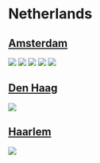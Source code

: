 
# Netherlands

## [Amsterdam](https://www.apple.com/nl/retail/amsterdam/)

<img src="https://www.apple.com/nl/retail/amsterdam/images/hero_large_2x.jpg"/>

<img src="https://www.apple.com/nl/retail/store/galleries/amsterdam/images/amsterdam_gallery_image2.jpg"/>

<img src="https://www.apple.com/nl/retail/store/galleries/amsterdam/images/amsterdam_gallery_image3.jpg"/>

<img src="https://www.apple.com/nl/retail/store/galleries/amsterdam/images/amsterdam_gallery_image4.jpg"/>

<img src="https://www.apple.com/nl/retail/store/galleries/amsterdam/images/amsterdam_gallery_image5.jpg"/>

## [Den Haag](https://www.apple.com/nl/retail/denhaag/)

<img src="https://www.apple.com/nl/retail/denhaag/images/hero_large_2x.jpg"/>

## [Haarlem](https://www.apple.com/nl/retail/haarlem/)

<img src="https://www.apple.com/nl/retail/haarlem/images/hero_large_2x.jpg"/>
